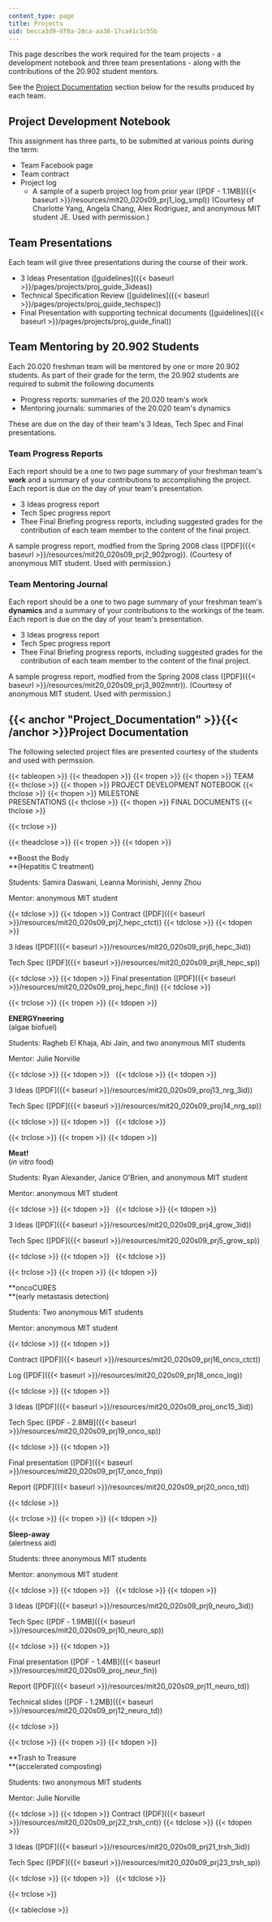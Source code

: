 ```yaml
---
content_type: page
title: Projects
uid: becca3d9-df0a-28ca-aa38-17ca41c1c55b
---
```


This page describes the work required for the team projects - a development notebook and three team presentations - along with the contributions of the 20.902 student mentors.

See the [Project Documentation](#Project_Documentation) section below for the results produced by each team.

Project Development Notebook
----------------------------

This assignment has three parts, to be submitted at various points during the term:

*   Team Facebook page
*   Team contract
*   Project log
    *   A sample of a superb project log from prior year ([PDF - 1.1MB]({{< baseurl >}}/resources/mit20_020s09_prj1_log_smpl)) (Courtesy of Charlotte Yang, Angela Chang, Alex Rodriguez, and anonymous MIT student JE. Used with permission.)

Team Presentations
------------------

Each team will give three presentations during the course of their work.

*   3 Ideas Presentation ([guidelines]({{< baseurl >}}/pages/projects/proj_guide_3ideas))
*   Technical Specification Review ([guidelines]({{< baseurl >}}/pages/projects/proj_guide_techspec))
*   Final Presentation with supporting technical documents ([guidelines]({{< baseurl >}}/pages/projects/proj_guide_final))

Team Mentoring by 20.902 Students
---------------------------------

Each 20.020 freshman team will be mentored by one or more 20.902 students. As part of their grade for the term, the 20.902 students are required to submit the following documents

*   Progress reports: summaries of the 20.020 team's work
*   Mentoring journals: summaries of the 20.020 team's dynamics

These are due on the day of their team's 3 Ideas, Tech Spec and Final presentations.

### Team Progress Reports

Each report should be a one to two page summary of your freshman team's **work** and a summary of your contributions to accomplishing the project. Each report is due on the day of your team's presentation.

*   3 Ideas progress report
*   Tech Spec progress report
*   Thee Final Briefing progress reports, including suggested grades for the contribution of each team member to the content of the final project.

A sample progress report, modfied from the Spring 2008 class ([PDF]({{< baseurl >}}/resources/mit20_020s09_prj2_902prog)). (Courtesy of anonymous MIT student. Used with permission.)

### Team Mentoring Journal

Each report should be a one to two page summary of your freshman team's **dynamics** and a summary of your contributions to the workings of the team. Each report is due on the day of your team's presentation.

*   3 Ideas progress report
*   Tech Spec progress report
*   Thee Final Briefing progress reports, including suggested grades for the contribution of each team member to the content of the final project.

A sample progress report, modfied from the Spring 2008 class ([PDF]({{< baseurl >}}/resources/mit20_020s09_prj3_902mntr)). (Courtesy of anonymous MIT student. Used with permission.)

{{< anchor "Project_Documentation" >}}{{< /anchor >}}Project Documentation
--------------------------------------------------------------------------

The following selected project files are presented courtesy of the students and used with permssion.

{{< tableopen >}}
{{< theadopen >}}
{{< tropen >}}
{{< thopen >}}
TEAM
{{< thclose >}}
{{< thopen >}}
PROJECT DEVELOPMENT NOTEBOOK
{{< thclose >}}
{{< thopen >}}
MILESTONE  
PRESENTATIONS
{{< thclose >}}
{{< thopen >}}
FINAL DOCUMENTS
{{< thclose >}}

{{< trclose >}}

{{< theadclose >}}
{{< tropen >}}
{{< tdopen >}}


**Boost the Body  
**(Hepatitis C treatment)

Students: Samira Daswani, Leanna Morinishi, Jenny Zhou

Mentor: anonymous MIT student


{{< tdclose >}}
{{< tdopen >}}
Contract ([PDF]({{< baseurl >}}/resources/mit20_020s09_prj7_hepc_ctct))
{{< tdclose >}}
{{< tdopen >}}


3 Ideas ([PDF]({{< baseurl >}}/resources/mit20_020s09_prj6_hepc_3id))

Tech Spec ([PDF]({{< baseurl >}}/resources/mit20_020s09_prj8_hepc_sp))


{{< tdclose >}}
{{< tdopen >}}
Final presentation ([PDF]({{< baseurl >}}/resources/mit20_020s09_proj_hepc_fin))
{{< tdclose >}}

{{< trclose >}}
{{< tropen >}}
{{< tdopen >}}


**ENERGYneering**  
(algae biofuel)

Students: Ragheb El Khaja, Abi Jain, and two anonymous MIT students

Mentor: Julie Norville


{{< tdclose >}}
{{< tdopen >}}
 
{{< tdclose >}}
{{< tdopen >}}


3 Ideas ([PDF]({{< baseurl >}}/resources/mit20_020s09_proj13_nrg_3id))

Tech Spec ([PDF]({{< baseurl >}}/resources/mit20_020s09_proj14_nrg_sp))


{{< tdclose >}}
{{< tdopen >}}
 
{{< tdclose >}}

{{< trclose >}}
{{< tropen >}}
{{< tdopen >}}


**Meat!**  
(_in vitro_ food)

Students: Ryan Alexander, Janice O'Brien, and anonymous MIT student

Mentor: anonymous MIT student


{{< tdclose >}}
{{< tdopen >}}
 
{{< tdclose >}}
{{< tdopen >}}


3 Ideas ([PDF]({{< baseurl >}}/resources/mit20_020s09_prj4_grow_3id))

Tech Spec ([PDF]({{< baseurl >}}/resources/mit20_020s09_prj5_grow_sp))


{{< tdclose >}}
{{< tdopen >}}
 
{{< tdclose >}}

{{< trclose >}}
{{< tropen >}}
{{< tdopen >}}


**oncoCURES  
**(early metastasis detection)

Students: Two anonymous MIT students

Mentor: anonymous MIT student


{{< tdclose >}}
{{< tdopen >}}


Contract ([PDF]({{< baseurl >}}/resources/mit20_020s09_prj16_onco_ctct))

Log ([PDF]({{< baseurl >}}/resources/mit20_020s09_prj18_onco_log))


{{< tdclose >}}
{{< tdopen >}}


3 Ideas ([PDF]({{< baseurl >}}/resources/mit20_020s09_proj_onc15_3id))

Tech Spec ([PDF ‑ 2.8MB]({{< baseurl >}}/resources/mit20_020s09_prj19_onco_sp))


{{< tdclose >}}
{{< tdopen >}}


Final presentation ([PDF]({{< baseurl >}}/resources/mit20_020s09_prj17_onco_fnp))

Report ([PDF]({{< baseurl >}}/resources/mit20_020s09_prj20_onco_td))


{{< tdclose >}}

{{< trclose >}}
{{< tropen >}}
{{< tdopen >}}


**Sleep-away**  
(alertness aid)

Students: three anonymous MIT students

Mentor: anonymous MIT student


{{< tdclose >}}
{{< tdopen >}}
 
{{< tdclose >}}
{{< tdopen >}}


3 Ideas ([PDF]({{< baseurl >}}/resources/mit20_020s09_prj9_neuro_3id))

Tech Spec ([PDF ‑ 1.9MB]({{< baseurl >}}/resources/mit20_020s09_prj10_neuro_sp))


{{< tdclose >}}
{{< tdopen >}}


Final presentation ([PDF - 1.4MB]({{< baseurl >}}/resources/mit20_020s09_proj_neur_fin))

Report ([PDF]({{< baseurl >}}/resources/mit20_020s09_prj11_neuro_td))

Technical slides ([PDF ‑ 1.2MB]({{< baseurl >}}/resources/mit20_020s09_prj12_neuro_td))


{{< tdclose >}}

{{< trclose >}}
{{< tropen >}}
{{< tdopen >}}


**Trash to Treasure  
**(accelerated composting)

Students: two anonymous MIT students

Mentor: Julie Norville


{{< tdclose >}}
{{< tdopen >}}
Contract ([PDF]({{< baseurl >}}/resources/mit20_020s09_prj22_trsh_cnt))
{{< tdclose >}}
{{< tdopen >}}


3 Ideas ([PDF]({{< baseurl >}}/resources/mit20_020s09_prj21_trsh_3id))

Tech Spec ([PDF]({{< baseurl >}}/resources/mit20_020s09_prj23_trsh_sp))


{{< tdclose >}}
{{< tdopen >}}
 
{{< tdclose >}}

{{< trclose >}}

{{< tableclose >}}